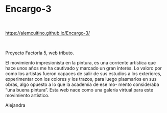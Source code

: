 # Encargo-3
<br>

https://alemcuitino.github.io/Encargo-3/

<br>

Proyecto Factoría 5, web tributo.


El movimiento impresionista en la pintura, es una corriente artística que hace unos años me ha cautivado y marcado un gran interés. Lo valoro por como los artistas fueron capaces de salir de sus estudios a los exteriores, experimentar con los colores y los trazos, para luego plasmarlos en sus obras, algo opuesto a lo que la academia de ese mo- mento consideraba “una buena pintura”. Esta web nace como una galería virtual para este movimiento artístico.



Alejandra
